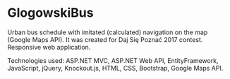# GlogowskiBus
Urban bus schedule with imitated (calculated) navigation on the map (Google Maps API). It was created for Daj Się Poznać 2017 contest. Responsive web application.

Technologies used: ASP.NET MVC, ASP.NET Web API, EntityFramework, JavaScript, jQuery, Knockout.js, HTML, CSS, Bootstrap, Google Maps API.
